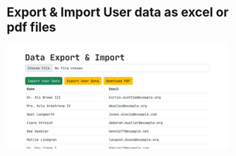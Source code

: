 # Export & Import User data as excel or pdf files

<picture>
<img src="https://raw.githubusercontent.com/jik-SAN/Laravel-Manage-Documents/main/screenshots/index.png" alt="index" />
</picture>
